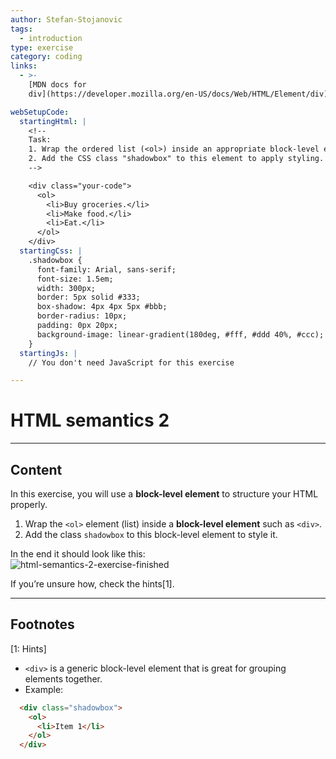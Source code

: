 ```yaml
---
author: Stefan-Stojanovic
tags:
  - introduction
type: exercise
category: coding
links:
  - >-
    [MDN docs for
    div](https://developer.mozilla.org/en-US/docs/Web/HTML/Element/div){website}

webSetupCode:
  startingHtml: |
    <!-- 
    Task:
    1. Wrap the ordered list (<ol>) inside an appropriate block-level element.
    2. Add the CSS class "shadowbox" to this element to apply styling.
    -->

    <div class="your-code">
      <ol>
        <li>Buy groceries.</li>
        <li>Make food.</li>
        <li>Eat.</li>
      </ol>
    </div>
  startingCss: |
    .shadowbox {
      font-family: Arial, sans-serif;
      font-size: 1.5em;
      width: 300px;
      border: 5px solid #333;
      box-shadow: 4px 4px 5px #bbb;
      border-radius: 10px;
      padding: 0px 20px;
      background-image: linear-gradient(180deg, #fff, #ddd 40%, #ccc);
    }
  startingJs: |
    // You don't need JavaScript for this exercise

---
```


# HTML semantics 2

---

## Content

In this exercise, you will use a **block-level element** to structure your HTML properly.  

1. Wrap the `<ol>` element (list) inside a **block-level element** such as `<div>`.  
2. Add the class `shadowbox` to this block-level element to style it.  

In the end it should look like this:  
![html-semantics-2-exercise-finished](https://img.enkipro.com/34a0b23fa910b85e9c5ee420626af365.png)

If you’re unsure how, check the hints[1].

---

## Footnotes

[1: Hints]
- `<div>` is a generic block-level element that is great for grouping elements together.  
- Example:
```html
  <div class="shadowbox">
    <ol>
      <li>Item 1</li>
    </ol>
  </div>
```